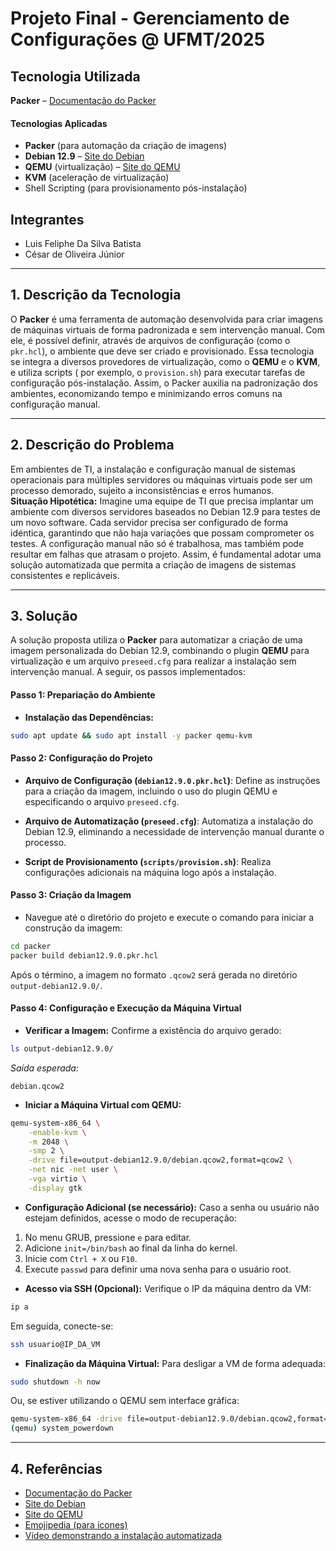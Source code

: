  # Projeto Final - Gerenciamento de Configurações @ UFMT/2025

## Tecnologia Utilizada
**Packer** – [Documentação do Packer](https://developer.hashicorp.com/packer)

#### Tecnologias Aplicadas
- **Packer** (para automação da criação de imagens)   
- **Debian 12.9** – [Site do Debian](https://www.debian.org/)
- **QEMU** (virtualização) – [Site do QEMU](https://www.qemu.org/)
- **KVM** (aceleração de virtualização)
- Shell Scripting (para provisionamento pós-instalação)

## Integrantes
- Luis Feliphe Da Silva Batista
- César de Oliveira Júnior

---

## 1. Descrição da Tecnologia
O **Packer** é uma ferramenta de automação desenvolvida para criar imagens de máquinas virtuais de forma padronizada e sem intervenção manual. Com ele, é possível definir, através de arquivos de configuração (como o `pkr.hcl`), o ambiente que deve ser criado e provisionado. Essa tecnologia se integra a diversos provedores de virtualização, como o **QEMU** e o **KVM**, e utiliza scripts ( por exemplo, o `provision.sh`) para executar tarefas de configuração pós-instalação. Assim, o Packer auxilia na padronização dos ambientes, economizando tempo e minimizando erros comuns na configuração manual.

---

## 2. Descrição do Problema
Em ambientes de TI, a instalação e configuração manual de sistemas operacionais para múltiples servidores ou máquinas virtuais pode ser um processo demorado, sujeito a inconsistências e erros humanos.  
**Situação Hipotética:** 
Imagine uma equipe de TI que precisa implantar um ambiente com diversos servidores baseados no Debian 12.9 para testes de um novo software. Cada servidor precisa ser configurado de forma idéntica, garantindo que não haja variações que possam comprometer os testes. A configuração manual não só é trabalhosa, mas tambiém pode resultar em falhas que atrasam o projeto. Assim, é fundamental adotar uma solução automatizada que permita a criação de imagens de sistemas consistentes e replicáveis.

---

## 3. Solução
A solução proposta utiliza o **Packer** para automatizar a criação de uma imagem personalizada do Debian 12.9, combinando o plugin **QEMU** para virtualização e um arquivo `preseed.cfg` para realizar a instalação sem intervenção manual. A seguir, os passos implementados:

#### Passo 1: Prepariação do Ambiente
- **Instalação das Dependências:**  
```bash
sudo apt update && sudo apt install -y packer qemu-kvm
```

#### Passo 2: Configuração do Projeto
- **Arquivo de Configuração (`debian12.9.0.pkr.hcl`)**: Define as instruções para a criação da imagem, incluindo o uso do plugin QEMU e especificando o arquivo `preseed.cfg`.

- **Arquivo de Automatização (`preseed.cfg`)**: Automatiza a instalação do Debian 12.9, eliminando a necessidade de intervenção manual durante o processo.

- **Script de Provisionamento (`scripts/provision.sh`)**: Realiza configurações adicionais na máquina logo após a instalação.

#### Passo 3: Criação da Imagem
- Navegue até o diretório do projeto e execute o comando para iniciar a construção da imagem:

```bash
cd packer
packer build debian12.9.0.pkr.hcl
```

Após o término, a imagem no formato `.qcow2` será gerada no diretório `output-debian12.9.0/`.

#### Passo 4: Configuração e Execução da Máquina Virtual
- **Verificar a Imagem:** Confirme a existência do arquivo gerado:

```bash
ls output-debian12.9.0/
```
_Saída esperada:_
```
debian.qcow2
```

- **Iniciar a Máquina Virtual com QEMU:**

```bash
qemu-system-x86_64 \
    -enable-kvm \
    -m 2048 \
    -smp 2 \
    -drive file=output-debian12.9.0/debian.qcow2,format=qcow2 \
    -net nic -net user \
    -vga virtio \
    -display gtk
```

-  **Configuração Adicional (se necessário):** Caso a senha ou usuário não estejam definidos, acesse o modo de recuperação:
1. No menu GRUB, pressione `e` para editar.
2. Adicione `init=/bin/bash` ao final da linha do kernel.
3. Inicie com `Ctrl + X` ou `F10`.
4. Execute `passwd` para definir uma nova senha para o usuário root.

- **Acesso via SSH (Opcional):** Verifique o IP da máquina dentro da VM:

```bash
ip a
```

Em seguida, conecte-se:

```bash
ssh usuario@IP_DA_VM
```

- **Finalização da Máquina Virtual:** Para desligar a VM de forma adequada:

```bash
sudo shutdown -h now
```

Ou, se estiver utilizando o QEMU sem interface gráfica:

```bash
qemu-system-x86_64 -drive file=output-debian12.9.0/debian.qcow2,format=qcow2 -monitor stdio
(qemu) system_powerdown
```

---

## 4. Referências
- [Documentação do Packer](https://developer.hashicorp.com/packer)
- [Site do Debian](https://www.debian.org/)
- [Site do QEMU](https://www.qemu.org/)
- [Emojipedia (para ícones)](https://emojipedia.org/)
- [Vídeo demonstrando a instalação automatizada](https://youtu.be/Ez60E4zwGOQ)